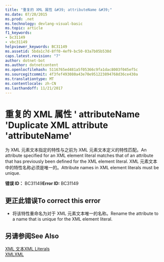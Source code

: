```yaml
---
title: "重复的 XML 属性 &#39; attributeName &#39;"
ms.date: 07/20/2015
ms.prod: .net
ms.technology: devlang-visual-basic
ms.topic: article
f1_keywords:
- bc31149
- vbc31149
helpviewer_keywords: BC31149
ms.assetid: 5bda1c7d-8ff0-4ef9-bc50-03a7b05b530d
caps.latest.revision: "7"
author: dotnet-bot
ms.author: dotnetcontent
ms.openlocfilehash: 5116765ed481a5f05366c9fa1dac8003f045ef5c
ms.sourcegitcommit: 4f3fef493080a43e70e951223894768d36ce430a
ms.translationtype: MT
ms.contentlocale: zh-CN
ms.lasthandoff: 11/21/2017
---
```

# <a name="duplicate-xml-attribute-39attributename39"></a><span data-ttu-id="49356-102">重复的 XML 属性 &#39; attributeName &#39;</span><span class="sxs-lookup"><span data-stu-id="49356-102">Duplicate XML attribute &#39;attributeName&#39;</span></span>
<span data-ttu-id="49356-103">为 XML 元素文本指定的特性与之前为 XML 元素文本定义的特性匹配。</span><span class="sxs-lookup"><span data-stu-id="49356-103">An attribute specified for an XML element literal matches that of an attribute that has previously been defined for the XML element literal.</span></span> <span data-ttu-id="49356-104">XML 元素文本中的特性名称必须是唯一的。</span><span class="sxs-lookup"><span data-stu-id="49356-104">Attribute names in XML element literals must be unique.</span></span>  
  
 <span data-ttu-id="49356-105">**错误 ID：** BC31149</span><span class="sxs-lookup"><span data-stu-id="49356-105">**Error ID:** BC31149</span></span>  
  
## <a name="to-correct-this-error"></a><span data-ttu-id="49356-106">更正此错误</span><span class="sxs-lookup"><span data-stu-id="49356-106">To correct this error</span></span>  
  
-   <span data-ttu-id="49356-107">将该特性重命名为对于 XML 元素文本唯一的名称。</span><span class="sxs-lookup"><span data-stu-id="49356-107">Rename the attribute to a name that is unique for the XML element literal.</span></span>  
  
## <a name="see-also"></a><span data-ttu-id="49356-108">另请参阅</span><span class="sxs-lookup"><span data-stu-id="49356-108">See Also</span></span>  
 [<span data-ttu-id="49356-109">XML 文本</span><span class="sxs-lookup"><span data-stu-id="49356-109">XML Literals</span></span>](../../visual-basic/language-reference/xml-literals/index.md)  
 [<span data-ttu-id="49356-110">XML</span><span class="sxs-lookup"><span data-stu-id="49356-110">XML</span></span>](../../visual-basic/programming-guide/language-features/xml/index.md)
